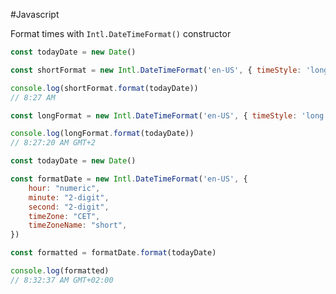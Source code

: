 #Javascript 

Format times with `Intl.DateTimeFormat()` constructor

```JavaScript
const todayDate = new Date()

const shortFormat = new Intl.DateTimeFormat('en-US', { timeStyle: 'long' })

console.log(shortFormat.format(todayDate))
// 8:27 AM

const longFormat = new Intl.DateTimeFormat('en-US', { timeStyle: 'long' })

console.log(longFormat.format(todayDate))
// 8:27:20 AM GMT+2
```

```JavaScript
const todayDate = new Date()

const formatDate = new Intl.DateTimeFormat('en-US', {
	hour: "numeric",
	minute: "2-digit",
	second: "2-digit",
	timeZone: "CET",
	timeZoneName: "short",
})

const formatted = formatDate.format(todayDate)

console.log(formatted)
// 8:32:37 AM GMT+02:00
```